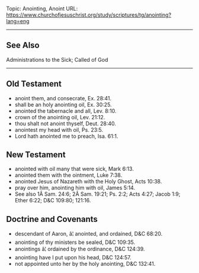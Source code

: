 Topic: Anointing, Anoint
URL: https://www.churchofjesuschrist.org/study/scriptures/tg/anointing?lang=eng

---

## See Also

Administrations to the Sick; Called of God

---

## Old Testament

- anoint them, and consecrate, Ex. 28:41.
- shall be an holy anointing oil, Ex. 30:25.
- anointed the tabernacle and all, Lev. 8:10.
- crown of the anointing oil, Lev. 21:12.
- thou shalt not anoint thyself, Deut. 28:40.
- anointest my head with oil, Ps. 23:5.
- Lord hath anointed me to preach, Isa. 61:1.

## New Testament

- anointed with oil many that were sick, Mark 6:13.
- anointed them with the ointment, Luke 7:38.
- anointed Jesus of Nazareth with the Holy Ghost, Acts 10:38.
- pray over him, anointing him with oil, James 5:14.
- See also 1Â Sam. 24:6; 2Â Sam. 19:21; Ps. 2:2; Acts 4:27; Jacob 1:9; Ether 6:22; D&C 109:80; 121:16.

## Doctrine and Covenants

- descendant of Aaron, â¦ anointed, and ordained, D&C 68:20.
- anointing of thy ministers be sealed, D&C 109:35.
- anointings â¦ ordained by the ordinance, D&C 124:39.
- anointing have I put upon his head, D&C 124:57.
- not appointed unto her by the holy anointing, D&C 132:41.

